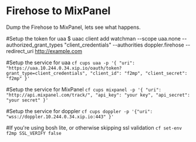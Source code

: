 Firehose to MixPanel
====================


Dump the Firehose to MixPanel, lets see what happens.


#Setup the token for uaa
$ uaac client add watchman --scope uaa.none --authorized_grant_types "client_credentials" --authorities doppler.firehose --redirect_uri http://example.com

#Setup the service for uaa
`cf cups uaa -p '{ "uri": "https://uaa.10.244.0.34.xip.io/oauth/token?grant_type=client_credentials", "client_id": "f2mp", "client_secret": "f2mp" }'`

#Setup the service for MixPanel
`cf cups mixpanel -p '{ "uri": "http://api.mixpanel.com/track/", "api_key": "your key", "api_secret": "your secret" }'`

#Setup the service for doppler
`cf cups doppler -p '{"uri": "wss://doppler.10.244.0.34.xip.io:443" }'`

#If you're using bosh lite, or otherwise skipping ssl validation
`cf set-env f2mp SSL_VERIFY false`
